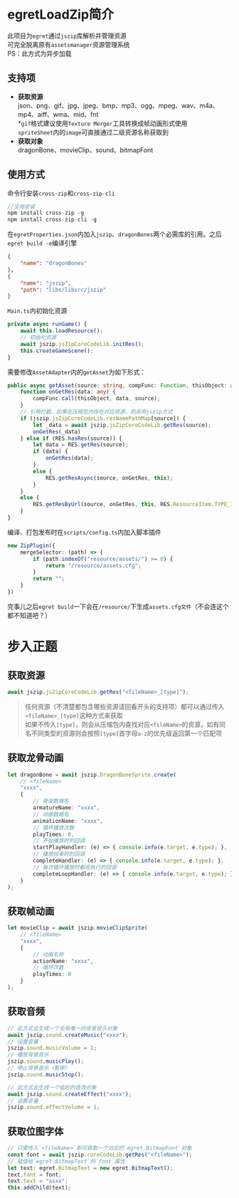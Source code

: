 # **egretLoadZip简介**
此项目为`egret`通过`jszip`库解析并管理资源  
可完全脱离原有`assetsmanager`资源管理系统  
PS：此方式为异步加载

## 支持项
- **获取资源**  
json、png、gif、jpg、jpeg、bmp、mp3、ogg、mpeg、wav、m4a、mp4、aiff、wma、mid、fnt  
*`gif`格式建议使用`Texture Merger`工具转换成帧动画形式使用  
`spriteSheet`内的`image`可直接通过二级资源名称获取到
- **获取对象**  
dragonBone、movieClip、sound、bitmapFont

## 使用方式
命令行安装`cross-zip`和`cross-zip-cli`
```typescript
//全局安装  
npm install cross-zip -g  
npm install cross-zip-cli -g
```

在`egretProperties.json`内加入`jszip`、`dragonBones`两个必需库的引用。之后`egret build -e`编译引擎
```json
{
    "name": "dragonBones"
},
{
    "name": "jszip",
    "path": "libs/libsrc/jszip"
}
```

`Main.ts`内初始化资源
```typescript
private async runGame() {
    await this.loadResource();
    // 初始化资源
    await jszip.jsZipCoreCodeLib.initRes();
    this.createGameScene();
}
```

需要修改`AssetAdapter`内的`getAsset`为如下形式：
```typescript
public async getAsset(source: string, compFunc: Function, thisObject: any): Promise<void> {
    function onGetRes(data: any) {
        compFunc.call(thisObject, data, source);
    }
    // 引用拦截。如果在压缩包内存在对应资源，则采用jszip方式
    if (jszip.jsZipCoreCodeLib.resNamePathMap[source]) {
        let _data = await jszip.jsZipCoreCodeLib.getRes(source);
        onGetRes(_data)
    } else if (RES.hasRes(source)) {
        let data = RES.getRes(source);
        if (data) {
            onGetRes(data);
        }
        else {
            RES.getResAsync(source, onGetRes, this);
        }
    }
    else {
        RES.getResByUrl(source, onGetRes, this, RES.ResourceItem.TYPE_IMAGE);
    }
}
```

编译、打包发布时在`scripts/config.ts`内加入脚本插件
```typescript
new ZipPlugin({
    mergeSelector: (path) => {
        if (path.indexOf("resource/assets/") >= 0) {
            return "/resource/assets.cfg";
        }
        return "";
    }
})
```

完事儿之后`egret build`一下会在`/resource/`下生成`assets.cfg文件`（不会连这个都不知道吧？）

# **步入正题**
## 获取资源
```typescript
await jszip.jsZipCoreCodeLib.getRes("<fileName>_[type]");
```
> 任何资源（不清楚都包含哪些资源请回看开头的支持项）都可以通过传入`<fileName>_[type]`这种方式来获取  
> 如果不传入`[type]`，则会从压缩包内查找对应`<fileName>`的资源，如有同名不同类型的资源则会按照`[type]`首字母`a-z`的优先级返回第一个匹配项

## 获取龙骨动画
```typescript
let dragonBone = await jszip.DragonBoneSprite.create(
    // <fileName>
    "xxxx",
    {
        // 骨架数据名
        armatureName: "xxxx",
        // 动画数据名
        animationName: "xxxx",
        // 循环播放次数
        playTimes: 0,
        // 开始播放时的回调
        startPlayHandler: (e) => { console.info(e.target, e.type); },
        // 播放结束时的回调
        completeHandler: (e) => { console.info(e.target, e.type); },
        // 每次循环播放时都会执行的回调
        completeLoopHandler: (e) => { console.info(e.target, e.type); }
    }
);
```

## 获取帧动画
```typescript
let movieClip = await jszip.movieClipSprite(
    // <fileName>
    "xxxx",
    {
        // 动画名称
        actionName: "xxxx",
        // 循环次数
        playTimes: 0
    }
);
```

## 获取音频
```typescript
// 此方式会生成一个全局唯一的背景音乐对象
await jszip.sound.createMusic("xxxx");
// 设置音量
jszip.sound.musicVolume = 1;
// 播放背景音乐
jszip.sound.musicPlay();
// 停止背景音乐（暂停）
jszip.sound.musicStop();

// 此方式会生成一个临时的音效对象
await jszip.sound.createEffect("xxxx");
// 设置音量
jszip.sound.effectVolume = 1;
```

## 获取位图字体
```typescript
// 只需传入`<fileName>`即可获取一个对应的`egret.BitmapFont`对象
const font = await jszip.coreCodeLib.getRes("<fileName>");
// 赋值给`egret.BitmapText`的`font`属性
let text: egret.BitmapText = new egret.BitmapText();
text.font = font;
text.text = "xxxx";
this.addChild(text);
```
